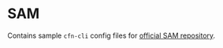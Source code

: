 # SAM

Contains sample `cfn-cli` config files for 
[official SAM repository](https://github.com/awslabs/serverless-application-model/tree/master/examples).

